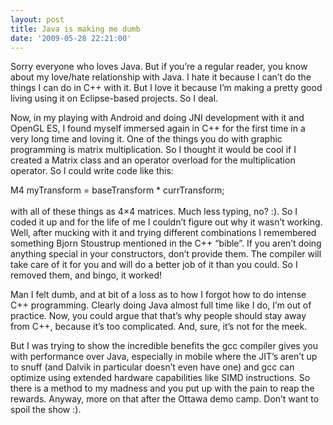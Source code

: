 ```yaml
---
layout: post
title: Java is making me dumb
date: '2009-05-28 22:21:00'
---
```



Sorry everyone who loves Java. But if you’re a regular reader, you know about my love/hate relationship with Java. I hate it because I can’t do the things I can do in C++ with it. But I love it because I’m making a pretty good living using it on Eclipse-based projects. So I deal.

Now, in my playing with Android and doing JNI development with it and OpenGL ES, I found myself immersed again in C++ for the first time in a very long time and loving it. One of the things you do with graphic programming is matrix multiplication. So I thought it would be cool if I created a Matrix class and an operator overload for the multiplication operator. So I could write code like this:

<span>M4 myTransform = baseTransform * currTransform;  
<span>  
<span>with all of these things as 4×4 matrices. Much less typing, no? :). So I coded it up and for the life of me I couldn’t figure out why it wasn’t working. Well, after mucking with it and trying different combinations I remembered something Bjorn Stoustrup mentioned in the C++ “bible”. If you aren’t doing anything special in your constructors, don’t provide them. The compiler will take care of it for you and will do a better job of it than you could. So I removed them, and bingo, it worked!</span></span></span>

Man I felt dumb, and at bit of a loss as to how I forgot how to do intense C++ programming. Clearly doing Java almost full time like I do, I’m out of practice. Now, you could argue that that’s why people should stay away from C++, because it’s too complicated. And, sure, it’s not for the meek.

But I was trying to show the incredible benefits the gcc compiler gives you with performance over Java, especially in mobile where the JIT’s aren’t up to snuff (and Dalvik in particular doesn’t even have one) and gcc can optimize using extended hardware capabilities like SIMD instructions. So there is a method to my madness and you put up with the pain to reap the rewards. Anyway, more on that after the Ottawa demo camp. Don’t want to spoil the show :).


